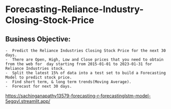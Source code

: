 # Forecasting-Reliance-Industry-Closing-Stock-Price

## Business Objective:

    -  Predict the Reliance Industries Closing Stock Price for the next 30 days.
    -  There are Open, High, Low and Close prices that you need to obtain from the web for  day starting from 2015-01-01 to 2023-01-31 for Reliance Industries stock.
    -  Split the latest 15% of data into a test set to build a Forecasting Model to predict stock price.
    -  Find short term, & long term trends(Moving Average).
    -  Forecast for next 30 days.


https://sachinganapathy13579-forecasting-r-forecastinglstm-model-5egqvl.streamlit.app/
